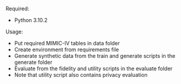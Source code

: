 Required:
- Python 3.10.2

Usage:
- Put required MIMIC-IV tables in data folder
- Create environment from requirements file
- Generate synthetic data from the train and generate scripts in the generate folder
- Evaluate from the fidelity and utility scripts in the evaluate folder
- Note that utility script also contains privacy evaluation
  
